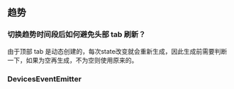  ## 趋势
 ### 切换趋势时间段后如何避免头部 tab 刷新？
 由于顶部 tab 是动态创建的，每次state改变就会重新生成，因此生成前需要判断一下，如果为空再生成，不为空则使用原来的。

 ### DevicesEventEmitter